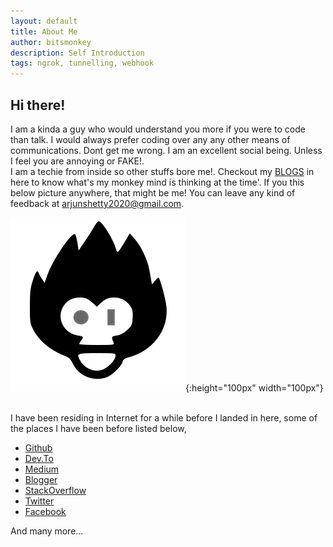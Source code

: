 ```yaml
---
layout: default
title: About Me
author: bitsmonkey
description: Self Introduction
tags: ngrok, tunnelling, webhook
---
```

## Hi there!
I am a kinda a guy who would understand you more if you were to code than talk.
I would always prefer coding over any any other means of communications. Dont get me wrong. I am an excellent
social being. Unless I feel you are annoying or
FAKE!. <br />
I am a techie from inside so other stuffs bore me!. Checkout my [BLOGS](../blog) in here to know what's my monkey mind is thinking at
the time'.
If you this below picture anywhere, that might be me! You can leave any kind of feedback at
arjunshetty2020@gmail.com.

![bitsmonkey](/img/bitsmonkey.svg){:height="100px" width="100px"}

<br/>
I have been residing in Internet for a while before I landed in here, some of the places I have been before listed below,

* [Github](https://github.com/unrealnerd/)
* [Dev.To](https://dev.to/bitsmonkey)
* [Medium](https://medium.com/@bitsmonkey)
* [Blogger](https://bitsmonkey.blogspot.com/)
* [StackOverflow](https://stackoverflow.com/users/713149/bitsmonkey)
* [Twitter](https://twitter.com/UnRealNerd)
* [Facebook](https://www.facebook.com/karjunshetty)

And many more...